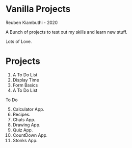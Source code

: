 Vanilla Projects
=================
Reuben Kiambuthi - 2020


A Bunch of projects to test out my skills and learn new stuff.

Lots of Love.

Projects
===============
1. A To Do List
2. Display Time
3. Form Basics
4. A To Do List

To Do

5. Calculator App.
6. Recipes.
7. Chats App.
8. Drawing App.
9. Quiz App.
10. CountDown App.
11. Stonks App.